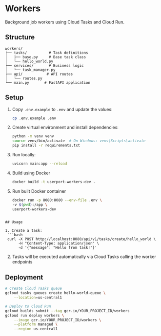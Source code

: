 # Workers

Background job workers using Cloud Tasks and Cloud Run.

## Structure
```
workers/
├── tasks/          # Task definitions
│   ├── base.py     # Base task class
│   └── hello_world.py
├── services/       # Business logic
│   └── task_manager.py
├── api/           # API routes
│   └── routes.py
└── main.py       # FastAPI application
```

## Setup

1. Copy `.env.example` to `.env` and update the values:
   ```bash
   cp .env.example .env
   ```

2. Create virtual environment and install dependencies:
   ```bash
   python -m venv venv
   source venv/bin/activate  # On Windows: venv\Scripts\activate
   pip install -r requirements.txt
   ```

3. Run locally:
   ```bash
   uvicorn main:app --reload
   ```

4. Build using Docker
   ```bash
   docker build -t userport-workers-dev .
   ```

5. Run built Docker container
   ```bash
   docker run -p 8080:8080 --env-file .env \
   -v $(pwd):/app \
   userport-workers-dev
  ```

## Usage

1. Create a task:
   ```bash
   curl -X POST http://localhost:8080/api/v1/tasks/create/hello_world \
        -H "Content-Type: application/json" \
        -d '{"message": "Hello from task!"}'
   ```

2. Tasks will be executed automatically via Cloud Tasks calling the worker endpoints

## Deployment

```bash
# Create Cloud Tasks queue
gcloud tasks queues create hello-world-queue \
    --location=us-central1

# Deploy to Cloud Run
gcloud builds submit --tag gcr.io/YOUR_PROJECT_ID/workers
gcloud run deploy workers \
    --image gcr.io/YOUR_PROJECT_ID/workers \
    --platform managed \
    --region us-central1
```
